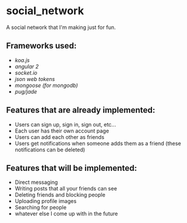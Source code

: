 # social_network
A social network that I'm making just for fun.

## Frameworks used:
* _koa.js_
* _angular 2_
* _socket.io_
* _json web tokens_
* _mongoose (for mongodb)_
* _pug/jade_

## Features that are already implemented:
* Users can sign up, sign in, sign out, etc...
* Each user has their own account page
* Users can add each other as friends
* Users get notifications when someone adds them as a friend (these notifications can be deleted)

## Features that will be implemented:
* Direct messaging
* Writing posts that all your friends can see
* Deleting friends and blocking people
* Uploading profile images
* Searching for people
* whatever else I come up with in the future
